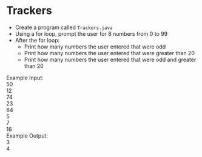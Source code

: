 # Trackers

- Create a program called `Trackers.java`
- Using a for loop, prompt the user for 8 numbers from 0 to 99
- After the for loop:
  - Print how many numbers the user entered that were odd
  - Print how many numbers the user entered that were greater than 20
  - Print how many numbers the user entered that were odd and greater than 20

Example Input:\
50\
12\
74\
23\
64\
5\
7\
16\
Example Output:\
3\
4
